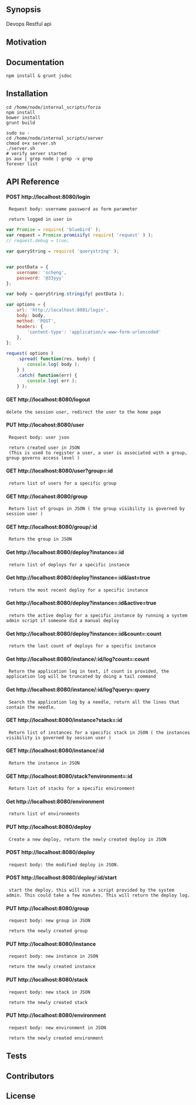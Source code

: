 ## Synopsis

Devops Restful api


## Motivation


## Documentation

```shell
npm install & grunt jsdoc
```


## Installation

```shell
cd /home/node/internal_scripts/forza
npm install 
bower install
grunt build

sudo su -
cd /home/node/internal_scripts/server
chmod o+x server.sh
./server.sh
# verify server started
ps aux | grep node | grep -v grep
forever list
```

## API Reference


#### POST **http://localhost:8080/login**
```
 Request body: username password as form parameter

 return logged in user in 
```

```javascript
var Promise = require( 'bluebird' );
var request = Promise.promisify( require( 'request' ) );
// request.debug = true;

var queryString = require( 'querystring' );


var postData = {
    username: 'scheng',
    password: '@33yyy'
};

var body = queryString.stringify( postData );

var options = {
    url: 'http://localhost:8081/login',
    body: body,
    method: 'POST',
    headers: {
        'content-type': 'application/x-www-form-urlencoded'
    },
};

request( options )
    .spread( function(res, body) {
        console.log( body );
    } )
    .catch( function(err) {
        console.log( err );
    } );

```

#### GET **http://localhost:8080/logout**
```
delete the session user, redirect the user to the home page
```

#### PUT **http://locahost:8080/user**
```
 Request body: user json

 return created user in JSON
 (This is used to register a user, a user is associated with a group, group governs access level )
```

#### GET **http://localhost:8080/user?group=:id**
```
 return list of users for a specific group
```



#### GET **http://locahost:8080/group**
```
 Return list of groups in JSON ( the group visibility is governed by session user )
```

#### GET **http://localhost:8080/group/:id**
```
 Return the group in JSON
```
#### Get **http://localhost:8080/deploy?instance=:id**
```
 return list of deploys for a specific instance
```
#### Get **http://localhost:8080/deploy?instance=:id&last=true**
```
 return the most recent deploy for a specific instance
```

#### Get **http://localhost:8080/deploy?instance=:id&active=true**
```
 return the active deploy for a specific instance by running a system admin script if someone did a manual deploy
```
#### Get **http://localhost:8080/deploy?instance=:id&count=:count**
```
 return the last count of deploys for a specific instance
```
#### Get **http://localhost:8080/instance/:id/log?count=:count**
```
 Return the application log in text, if count is provided, the application log will be truncated by doing a tail command
```
#### Get **http://localhost:8080/instance/:id/log?query=:query**
```
 Search the application log by a needle, return all the lines that contain the needle.
```

#### GET **http://localhost:8080/instance?stack=:id**
```
 Return list of instances for a specific stack in JSON ( the instances visibility is governed by session user )
```
#### GET **http://localhost:8080/instance/:id**
```
 Return the instance in JSON
```
#### GET **http://localhost:8080/stack?environment=:id**
```
 Return list of stacks for a specific environment
```
#### Get **http://localhost:8080/environment**
```
 return list of environments
```
#### PUT **http://localhost:8080/deploy**
```
 Create a new deploy, return the newly created deploy in JSON
```
#### POST **http://localhost:8080/deploy**
```
 request body: the modified deploy in JSON.
```
#### POST **http://localhost:8080/deploy/:id/start**
```
 start the deploy, this will run a script provided by the system admin. This could take a few minutes. This will return the deploy log.
```
#### PUT **http://localhost:8080/group**
```
 request body: new group in JSON

 return the newly created group
```
#### PUT **http://localhost:8080/instance**

```
 request body: new instance in JSON

 return the newly created instance
```
#### PUT **http://localhost:8080/stack**

```
 request body: new stack in JSON

 return the newly created stack
````
#### PUT **http://localhost:8080/environment**

```
 request body: new environment in JSON

 return the newly created environment
```


## Tests


## Contributors


## License

